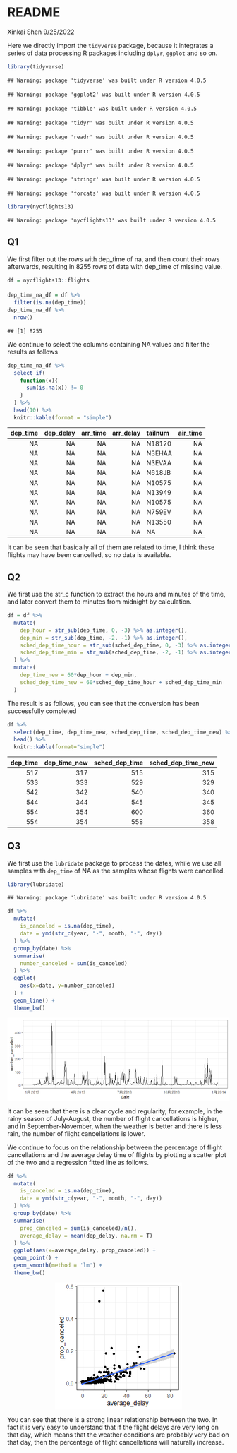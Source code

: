 README
================
Xinkai Shen
9/25/2022

Here we directly import the `tidyverse` package, because it integrates a
series of data processing R packages including `dplyr`, `ggplot` and so
on.

``` r
library(tidyverse)
```

    ## Warning: package 'tidyverse' was built under R version 4.0.5

    ## Warning: package 'ggplot2' was built under R version 4.0.5

    ## Warning: package 'tibble' was built under R version 4.0.5

    ## Warning: package 'tidyr' was built under R version 4.0.5

    ## Warning: package 'readr' was built under R version 4.0.5

    ## Warning: package 'purrr' was built under R version 4.0.5

    ## Warning: package 'dplyr' was built under R version 4.0.5

    ## Warning: package 'stringr' was built under R version 4.0.5

    ## Warning: package 'forcats' was built under R version 4.0.5

``` r
library(nycflights13)
```

    ## Warning: package 'nycflights13' was built under R version 4.0.5

## Q1

We first filter out the rows with dep_time of na, and then count their
rows afterwards, resulting in 8255 rows of data with dep_time of missing
value.

``` r
df = nycflights13::flights

dep_time_na_df = df %>%
  filter(is.na(dep_time)) 
dep_time_na_df %>%
  nrow()
```

    ## [1] 8255

We continue to select the columns containing NA values and filter the
results as follows

``` r
dep_time_na_df %>%
  select_if(
    function(x){
      sum(is.na(x)) != 0
    }
  ) %>%
  head(10) %>%
  knitr::kable(format = "simple")
```

| dep_time | dep_delay | arr_time | arr_delay | tailnum | air_time |
|---------:|----------:|---------:|----------:|:--------|---------:|
|       NA |        NA |       NA |        NA | N18120  |       NA |
|       NA |        NA |       NA |        NA | N3EHAA  |       NA |
|       NA |        NA |       NA |        NA | N3EVAA  |       NA |
|       NA |        NA |       NA |        NA | N618JB  |       NA |
|       NA |        NA |       NA |        NA | N10575  |       NA |
|       NA |        NA |       NA |        NA | N13949  |       NA |
|       NA |        NA |       NA |        NA | N10575  |       NA |
|       NA |        NA |       NA |        NA | N759EV  |       NA |
|       NA |        NA |       NA |        NA | N13550  |       NA |
|       NA |        NA |       NA |        NA | NA      |       NA |

It can be seen that basically all of them are related to time, I think
these flights may have been cancelled, so no data is available.

## Q2

We first use the str_c function to extract the hours and minutes of the
time, and later convert them to minutes from midnight by calculation.

``` r
df = df %>%
  mutate(
    dep_hour = str_sub(dep_time, 0, -3) %>% as.integer(),
    dep_min = str_sub(dep_time, -2, -1) %>% as.integer(),
    sched_dep_time_hour = str_sub(sched_dep_time, 0, -3) %>% as.integer(),
    sched_dep_time_min = str_sub(sched_dep_time, -2, -1) %>% as.integer(),
  ) %>%
  mutate(
    dep_time_new = 60*dep_hour + dep_min,
    sched_dep_time_new = 60*sched_dep_time_hour + sched_dep_time_min
  )
```

The result is as follows, you can see that the conversion has been
successfully completed

``` r
df %>%
  select(dep_time, dep_time_new, sched_dep_time, sched_dep_time_new) %>%
  head() %>%
  knitr::kable(format="simple")
```

| dep_time | dep_time_new | sched_dep_time | sched_dep_time_new |
|---------:|-------------:|---------------:|-------------------:|
|      517 |          317 |            515 |                315 |
|      533 |          333 |            529 |                329 |
|      542 |          342 |            540 |                340 |
|      544 |          344 |            545 |                345 |
|      554 |          354 |            600 |                360 |
|      554 |          354 |            558 |                358 |

## Q3

We first use the `lubridate` package to process the dates, while we use
all samples with `dep_time` of NA as the samples whose flights were
cancelled.

``` r
library(lubridate)
```

    ## Warning: package 'lubridate' was built under R version 4.0.5

``` r
df %>%
  mutate(
    is_canceled = is.na(dep_time),
    date = ymd(str_c(year, "-", month, "-", day))
  ) %>%
  group_by(date) %>%
  summarise(
    number_canceled = sum(is_canceled)
  ) %>%
  ggplot(
    aes(x=date, y=number_canceled)
  ) +
  geom_line() +
  theme_bw()
```

<img src="unnamed-chunk-6-1.png" style="display: block; margin: auto;" />

It can be seen that there is a clear cycle and regularity, for example,
in the rainy season of July-August, the number of flight cancellations
is higher, and in September-November, when the weather is better and
there is less rain, the number of flight cancellations is lower.

We continue to focus on the relationship between the percentage of
flight cancellations and the average delay time of flights by plotting a
scatter plot of the two and a regression fitted line as follows.

``` r
df %>%
  mutate(
    is_canceled = is.na(dep_time),
    date = ymd(str_c(year, "-", month, "-", day))
  ) %>%
  group_by(date) %>%
  summarise(
    prop_canceled = sum(is_canceled)/n(),
    average_delay = mean(dep_delay, na.rm = T)
  ) %>%
  ggplot(aes(x=average_delay, prop_canceled)) +
  geom_point() +
  geom_smooth(method = 'lm') +
  theme_bw()
```

<img src="unnamed-chunk-7-1.png" style="display: block; margin: auto;" />

You can see that there is a strong linear relationship between the two.
In fact it is very easy to understand that if the flight delays are very
long on that day, which means that the weather conditions are probably
very bad on that day, then the percentage of flight cancellations will
naturally increase.
